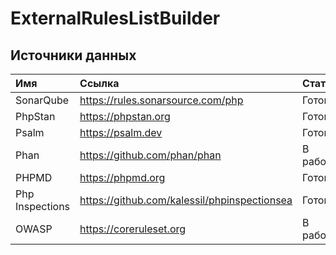 # ExternalRulesListBuilder

## Источники данных

| Имя             | Ссылка                                       | Статус   |
|:----------------|:---------------------------------------------|:---------|
| SonarQube       | https://rules.sonarsource.com/php            | Готово   |
| PhpStan         | https://phpstan.org                          | Готово   |
| Psalm           | https://psalm.dev                            | Готово   |
| Phan            | https://github.com/phan/phan                 | В работе |
| PHPMD           | https://phpmd.org                            | Готово   |
| Php Inspections | https://github.com/kalessil/phpinspectionsea | Готово   |
| OWASP           | https://coreruleset.org                      | В работе |
